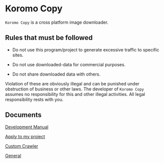 # Koromo Copy

`Koromo Copy` is a cross platform image downloader.

## Rules that must be followed

 * Do not use this program/project to generate excessive traffic to specific sites.

 * Do not use downloaded-data for commercial purposes.

 * Do not share downloaded data with others.

Violation of these are obviously illegal and can be punished under obstruction of business or other laws.
The developer of `Koromo Copy` assumes no responsibility for this and other illegal activities.
All legal responsibility rests with you.

## Documents

[Development Manual](Document/Development.md)

[Apply to my project](Document/Embedding.md)

[Custom Crawler](Document/CustomCrawler.md)

[General](Document/General.md)
